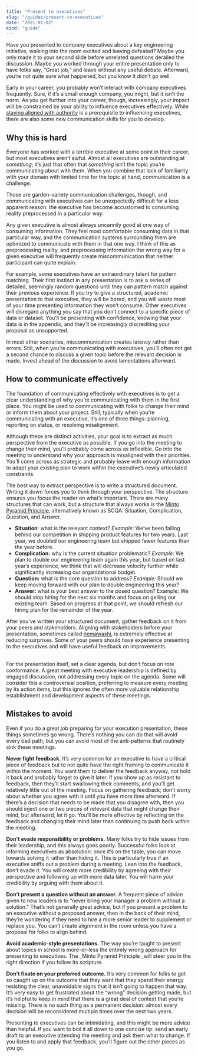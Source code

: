 ```yaml
---
title: "Present to executives"
slug: "/guides/present-to-executives"
date: "2021-01-02"
kind: "guide"
---
```


Have you presented to company executives about a key engineering initiative, walking into the room excited and leaving defeated? Maybe you only made it to your second slide before unrelated questions derailed the discussion. Maybe you worked through your entire presentation only to have folks say, “Great job,” and leave without any useful debate. Afterward, you’re not quite sure what happened, but you know it didn’t go well.

Early in your career, you probably won’t interact with company executives frequently. Sure, if it’s a small enough company, you might, but it isn’t the norm. As you get further into your career, though, increasingly, your impact will be constrained by your ability to influence executives effectively. While [staying aligned with authority](https://staffeng.com/guides/staying-aligned-with-authority) is a prerequisite to influencing executives, there are also some new communication skills for you to develop.

## Why this is hard

Everyone has worked with a terrible executive at some point in their career, but most executives aren’t awful. Almost all executives are outstanding at *something*; it’s just that often that *something* isn’t the topic you’re communicating about with them. When you combine that lack of familiarity with your domain with limited time for the topic at hand, communication is a challenge.

Those are garden-variety communication challenges, though, and communicating with executives can be unexpectedly difficult for a less apparent reason: the executive has become accustomed to consuming reality preprocessed in a particular way.

Any given executive is almost always uncannily good at one way of consuming information. They feel most comfortable consuming data in that particular way, and the communication systems surrounding them are optimized to communicate with them in that one way. I think of this as preprocessing reality, and preprocessing information the wrong way for a given executive will frequently create miscommunication that neither participant can quite explain.

For example, some executives have an extraordinary talent for pattern matching. Their first instinct in any presentation is to ask a series of detailed, seemingly random questions until they can pattern match against their previous experience. If you try to give a structured, academic presentation to that executive, they will be bored, and you will waste most of your time presenting information they won’t consume. Other executives will disregard anything you say that you don’t connect to a specific piece of data or dataset. You’ll be presenting with confidence, knowing that your data is in the appendix, and they’ll be increasingly discrediting your proposal as unsupported.

In most other scenarios, miscommunication creates latency rather than errors. Still, when you’re communicating with executives, you’ll often not get a second chance to discuss a given topic before the relevant decision is made. Invest ahead of the discussion to avoid lamentations afterward.

## How to communicate effectively

The foundation of communicating effectively with executives is to get a clear understanding of why you’re communicating with them in the first place. You might be used to communicating with folks to change their mind or inform them about your project. Still, typically when you’re communicating with an executive, it’s one of three things: planning, reporting on status, or resolving misalignment.

Although these are distinct activities, your goal is to extract as much perspective from the executive as possible. If you go into the meeting to change their mind, you’ll probably come across as inflexible. Go into the meeting to understand why your approach is misaligned with their priorities. You’ll come across as strategic and probably leave with enough information to adapt your existing plan to work within the executive’s newly articulated constraints.

The best way to extract perspective is to write a structured document. Writing it down forces you to think through your perspective. The structure ensures you focus the reader on what’s important. There are many structures that can work, but a structure that always works is the [Minto Pyramid Principle](https://www.amazon.com/Pyramid-Principle-Logic-Writing-Thinking/dp/0273710516/ ), alternatively known as SCQA: Situation, Complication, Question, and Answer.



*   **Situation**: what is the relevant context? _Example_: We’ve been falling behind our competition in shipping product features for two years. Last year, we doubled our engineering team but shipped fewer features than the year before.
*   **Complication:** why is the current situation problematic? _Example_: We plan to double our engineering team again this year, but based on last year’s experience, we think that will decrease velocity further while significantly increasing our organizational budget.
*   **Question:** what is the core question to address? _Example:_ Should we keep moving forward with our plan to double engineering this year?
*   **Answer:** what is your best answer to the posed question? Example: We should stop hiring for the next six months and focus on gelling our existing team. Based on progress at that point, we should refresh our hiring plan for the remainder of the year.

After you’ve written your structured document, gather feedback on it from your peers and stakeholders. Aligning with stakeholders before your presentation, sometimes called [nemawashi](https://blog.toyota.co.uk/nemawashi-toyota-production-system), is extremely effective at reducing surprises. Some of your peers should have experience presenting to the executives and will have useful feedback on improvements.

 \
 For the presentation itself, set a clear agenda, but don’t focus on rote conformance. A great meeting with executive leadership is defined by engaged discussion, not addressing every topic on the agenda. Some will consider this a controversial position, preferring to measure every meeting by its action items, but this ignores the often more valuable relationship establishment and development aspects of these meetings.

## Mistakes to avoid

Even if you do a great job preparing for your execution presentation, these things sometimes go wrong. There’s nothing you can do that will avoid every bad path, but you can avoid most of the anti-patterns that routinely sink these meetings.

**Never fight feedback**. It’s very common for an executive to have a critical piece of feedback but to not quite have the right framing to communicate it within the moment. You want them to deliver the feedback anyway, not hold it back and probably forget to give it later. If you show up as resistant to feedback, then they’ll start swallowing their comments, and you’ll get relatively little out of the meeting. Focus on gathering feedback; don’t worry about whether you agree with it until you have more time afterward. If there’s a decision that needs to be made that you disagree with, then you should inject one or two pieces of relevant data that might change their mind, but afterward, let it go. You’ll be more effective by reflecting on the feedback and changing their mind later than continuing to push back within the meeting.

**Don’t evade responsibility or problems.** Many folks try to hide issues from their leadership, and this always goes poorly. Successful folks look at informing executives as absolution: once it’s on the table, you can move towards solving it rather than hiding it. This is particularly true if an executive sniffs out a problem during a meeting. Lean into the feedback, don’t evade it. You will create more credibility by agreeing with their perspective and following up with more data later. You will harm your credibility by arguing with them about it.

**Don’t present a question without an answer.** A frequent piece of advice given to new leaders is to “never bring your manager a problem without a solution.” That’s not generally great advice, but if you present a problem to an executive without a proposed answer, then in the back of their mind, they’re wondering if they need to hire a more senior leader to supplement or replace you. You can’t create alignment in the room unless you have a proposal for folks to align behind.

**Avoid academic-style presentations.** The way you’re taught to present about topics in school is more-or-less the entirely wrong approach for presenting to executives. The _Minto Pyramid Principle _will steer you in the right direction if you follow its scripture.

**Don’t fixate on your preferred outcome.** It’s very common for folks to get so caught up on the outcome that they want that they spend their energy resisting the clear, unavoidable signs that it isn’t going to happen that way. It’s very easy to get frustrated about the “wrong” decision getting made, but it’s helpful to keep in mind that there is a great deal of context that you’re missing. There is no such thing as a permanent decision: almost every decision will be reconsidered multiple times over the next two years.

Presenting to executives can be intimidating, and this might be more advice than helpful. If you want to boil it all down to one concise tip: send an early draft to an executive attending the meeting and ask them what to change. If you listen to and apply that feedback, you’ll figure out the other pieces as you go.